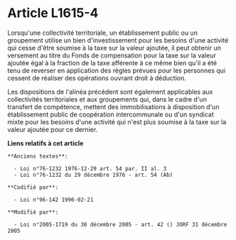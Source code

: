 # Article L1615-4

Lorsqu'une collectivité territoriale, un établissement public ou un groupement utilise un bien d'investissement pour les
besoins d'une activité qui cesse d'être soumise à la taxe sur la valeur ajoutée, il peut obtenir un versement au titre du
Fonds de compensation pour la taxe sur la valeur ajoutée égal à la fraction de la taxe afférente à ce même bien qu'il a été
tenu de reverser en application des règles prévues pour les personnes qui cessent de réaliser des opérations ouvrant droit à
déduction.

Les dispositions de l'alinéa précédent sont également applicables aux collectivités territoriales et aux groupements qui,
dans le cadre d'un transfert de compétence, mettent des immobilisations à disposition d'un établissement public de
coopération intercommunale ou d'un syndicat mixte pour les besoins d'une activité qui n'est plus soumise à la taxe sur la
valeur ajoutée pour ce dernier.

**Liens relatifs à cet article**

	**Anciens textes**:

	  - Loi n°76-1232 1976-12-29 art. 54 par. II al. 3
	  - Loi n°76-1232 du 29 décembre 1976 - art. 54 (Ab)

	**Codifié par**:

	  - Loi n°96-142 1996-02-21

	**Modifié par**:

	  - Loi n°2005-1719 du 30 décembre 2005 - art. 42 () JORF 31 décembre 2005
